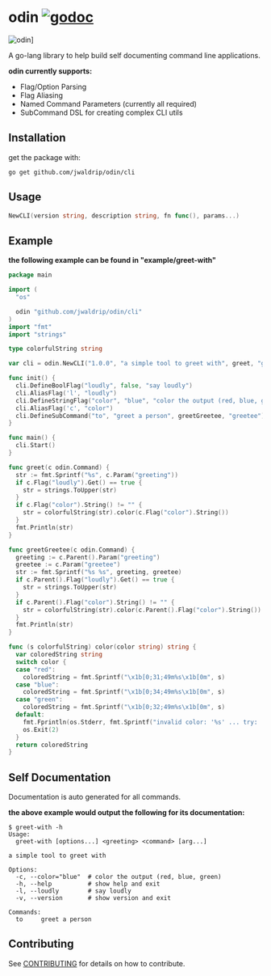 # odin [![godoc](http://img.shields.io/badge/Go-Doc-blue.svg)](https://godoc.org/github.com/jwaldrip/odin/cli)

![odin](https://github.com/jwaldrip/odin/blob/master/odin.png)]

A go-lang library to help build self documenting command line applications.

**odin currently supports:**

* Flag/Option Parsing
* Flag Aliasing
* Named Command Parameters (currently all required)
* SubCommand DSL for creating complex CLI utils

## Installation

get the package with:

```
go get github.com/jwaldrip/odin/cli
```

## Usage

```go
NewCLI(version string, description string, fn func(), params...)
```

## Example

**the following example can be found in "example/greet-with"**

```go
package main

import (
  "os"

  odin "github.com/jwaldrip/odin/cli"
)
import "fmt"
import "strings"

type colorfulString string

var cli = odin.NewCLI("1.0.0", "a simple tool to greet with", greet, "greeting")

func init() {
  cli.DefineBoolFlag("loudly", false, "say loudly")
  cli.AliasFlag('l', "loudly")
  cli.DefineStringFlag("color", "blue", "color the output (red, blue, green)")
  cli.AliasFlag('c', "color")
  cli.DefineSubCommand("to", "greet a person", greetGreetee, "greetee")
}

func main() {
  cli.Start()
}

func greet(c odin.Command) {
  str := fmt.Sprintf("%s", c.Param("greeting"))
  if c.Flag("loudly").Get() == true {
    str = strings.ToUpper(str)
  }
  if c.Flag("color").String() != "" {
    str = colorfulString(str).color(c.Flag("color").String())
  }
  fmt.Println(str)
}

func greetGreetee(c odin.Command) {
  greeting := c.Parent().Param("greeting")
  greetee := c.Param("greetee")
  str := fmt.Sprintf("%s %s", greeting, greetee)
  if c.Parent().Flag("loudly").Get() == true {
    str = strings.ToUpper(str)
  }
  if c.Parent().Flag("color").String() != "" {
    str = colorfulString(str).color(c.Parent().Flag("color").String())
  }
  fmt.Println(str)
}

func (s colorfulString) color(color string) string {
  var coloredString string
  switch color {
  case "red":
    coloredString = fmt.Sprintf("\x1b[0;31;49m%s\x1b[0m", s)
  case "blue":
    coloredString = fmt.Sprintf("\x1b[0;34;49m%s\x1b[0m", s)
  case "green":
    coloredString = fmt.Sprintf("\x1b[0;32;49m%s\x1b[0m", s)
  default:
    fmt.Fprintln(os.Stderr, fmt.Sprintf("invalid color: '%s' ... try: 'red', 'blue', or 'green'", color))
    os.Exit(2)
  }
  return coloredString
}
```

## Self Documentation

Documentation is auto generated for all commands.

**the above example would output the following for its documentation:**

```
$ greet-with -h
Usage:
  greet-with [options...] <greeting> <command> [arg...]

a simple tool to greet with

Options:
  -c, --color="blue"  # color the output (red, blue, green)
  -h, --help          # show help and exit
  -l, --loudly        # say loudly
  -v, --version       # show version and exit

Commands:
  to     greet a person
```

## Contributing

See [CONTRIBUTING](https://github.com/jwaldrip/odin/blob/master/CONTRIBUTING.md) for details on how to contribute.
